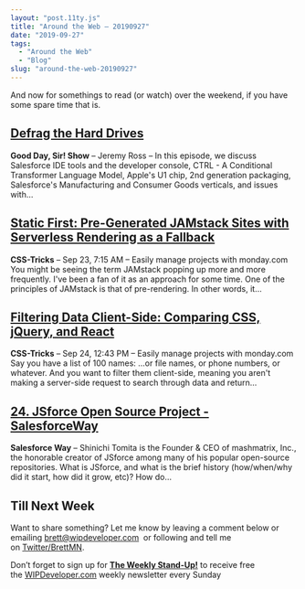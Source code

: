```yaml
---
layout: "post.11ty.js"
title: "Around the Web – 20190927"
date: "2019-09-27"
tags: 
  - "Around the Web"
  - "Blog"
slug: "around-the-web-20190927"
---
```


And now for somethings to read (or watch) over the weekend, if you have some spare time that is.

## [Defrag the Hard Drives](https://www.gooddaysirpodcast.com/230)

**Good Day, Sir! Show** – Jeremy Ross – In this episode, we discuss Salesforce IDE tools and the developer console, CTRL - A Conditional Transformer Language Model, Apple's U1 chip, 2nd generation packaging, Salesforce's Manufacturing and Consumer Goods verticals, and issues with…

## [Static First: Pre-Generated JAMstack Sites with Serverless Rendering as a Fallback](https://css-tricks.com/static-first-pre-generated-jamstack-sites-with-serverless-rendering-as-a-fallback/)

**CSS-Tricks** – Sep 23, 7:15 AM – Easily manage projects with monday.com You might be seeing the term JAMstack popping up more and more frequently. I've been a fan of it as an approach for some time. One of the principles of JAMstack is that of pre-rendering. In other words, it…

## [Filtering Data Client-Side: Comparing CSS, jQuery, and React](https://css-tricks.com/filtering-data-client-side-comparing-css-jquery-and-react/)

**CSS-Tricks** – Sep 24, 12:43 PM – Easily manage projects with monday.com Say you have a list of 100 names: ...or file names, or phone numbers, or whatever. And you want to filter them client-side, meaning you aren't making a server-side request to search through data and return…

## [24\. JSforce Open Source Project - SalesforceWay](https://salesforceway.com/podcast/jsforce/)

**Salesforce Way** – Shinichi Tomita is the Founder & CEO of mashmatrix, Inc., the honorable creator of JSforce among many of his popular open-source repositories. What is JSforce, and what is the brief history (how/when/why did it start, how did it grow, etc)? How do…

## Till Next Week

Want to share something? Let me know by leaving a comment below or emailing [brett@wipdeveloper.com](mailto:brett@wipdeveloper.com)  or following and tell me on [Twitter/BrettMN](https://twitter.com/BrettMN).

Don’t forget to sign up for **[The Weekly Stand-Up!](https://wipdeveloper.wpcomstaging.com/newsletter/)** to receive free the [WIPDeveloper.com](https://wipdeveloper.wpcomstaging.com/) weekly newsletter every Sunday
